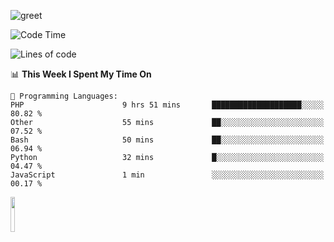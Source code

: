 ![greet](https://user-images.githubusercontent.com/44234583/146624354-9d461392-3676-4e7a-b12f-debc7319f53b.gif) 


<!--START_SECTION:waka-->
![Code Time](http://img.shields.io/badge/Code%20Time-707%20hrs%206%20mins-blue)

![Lines of code](https://img.shields.io/badge/From%20Hello%20World%20I%27ve%20Written-10.7%20million%20lines%20of%20code-blue)

📊 **This Week I Spent My Time On** 

```text
💬 Programming Languages: 
PHP                      9 hrs 51 mins       ████████████████████░░░░░   80.82 % 
Other                    55 mins             ██░░░░░░░░░░░░░░░░░░░░░░░   07.52 % 
Bash                     50 mins             ██░░░░░░░░░░░░░░░░░░░░░░░   06.94 % 
Python                   32 mins             █░░░░░░░░░░░░░░░░░░░░░░░░   04.47 % 
JavaScript               1 min               ░░░░░░░░░░░░░░░░░░░░░░░░░   00.17 % 
```


<!--END_SECTION:waka-->
<img src="https://user-images.githubusercontent.com/44234583/191059235-95ebfce1-7fc7-4eee-baff-214d902e7c18.gif" width="12%"/>
